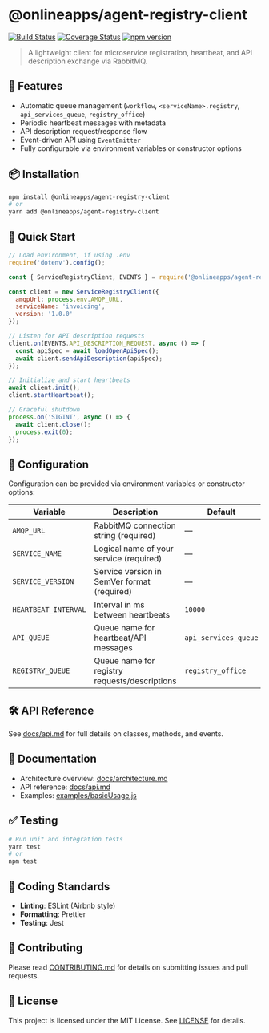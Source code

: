 # @onlineapps/agent-registry-client

[![Build Status](https://img.shields.io/github/actions/workflow/status/onlineapps/agent-registry-client/nodejs.yml?branch=main)](https://github.com/onlineapps/agent-registry-client/actions)
[![Coverage Status](https://codecov.io/gh/onlineapps/agent-registry-client/branch/main/graph/badge.svg)](https://codecov.io/gh/onlineapps/agent-registry-client)
[![npm version](https://img.shields.io/npm/v/@onlineapps/agent-registry-client)](https://www.npmjs.com/package/@onlineapps/agent-registry-client)

> A lightweight client for microservice registration, heartbeat, and API description exchange via RabbitMQ.

## 🚀 Features

* Automatic queue management (`workflow`, `<serviceName>.registry`, `api_services_queue`, `registry_office`)
* Periodic heartbeat messages with metadata
* API description request/response flow
* Event-driven API using `EventEmitter`
* Fully configurable via environment variables or constructor options

## 📦 Installation

```bash
npm install @onlineapps/agent-registry-client
# or
yarn add @onlineapps/agent-registry-client
```

## 🔧 Quick Start

```js
// Load environment, if using .env
require('dotenv').config();

const { ServiceRegistryClient, EVENTS } = require('@onlineapps/agent-registry-client');

const client = new ServiceRegistryClient({
  amqpUrl: process.env.AMQP_URL,
  serviceName: 'invoicing',
  version: '1.0.0'
});

// Listen for API description requests
client.on(EVENTS.API_DESCRIPTION_REQUEST, async () => {
  const apiSpec = await loadOpenApiSpec();
  await client.sendApiDescription(apiSpec);
});

// Initialize and start heartbeats
await client.init();
client.startHeartbeat();

// Graceful shutdown
process.on('SIGINT', async () => {
  await client.close();
  process.exit(0);
});
```

## 📄 Configuration

Configuration can be provided via environment variables or constructor options:

| Variable             | Description                                   | Default              |
| -------------------- | --------------------------------------------- | -------------------- |
| `AMQP_URL`           | RabbitMQ connection string (required)         | —                    |
| `SERVICE_NAME`       | Logical name of your service (required)       | —                    |
| `SERVICE_VERSION`    | Service version in SemVer format (required)   | —                    |
| `HEARTBEAT_INTERVAL` | Interval in ms between heartbeats             | `10000`              |
| `API_QUEUE`          | Queue name for heartbeat/API messages         | `api_services_queue` |
| `REGISTRY_QUEUE`     | Queue name for registry requests/descriptions | `registry_office`    |

## 🛠️ API Reference

See [docs/api.md](https://github.com/onlineapps/agent-registry-client/blob/main/docs/api.md) for full details on classes, methods, and events.

## 📖 Documentation

* Architecture overview: [docs/architecture.md](https://github.com/onlineapps/agent-registry-client/blob/main/docs/architecture.md)
* API reference: [docs/api.md](https://github.com/onlineapps/agent-registry-client/blob/main/docs/api.md)
* Examples: [examples/basicUsage.js](https://github.com/onlineapps/agent-registry-client/blob/main/examples/basicUsage.js)

## ✅ Testing

```bash
# Run unit and integration tests
yarn test
# or
npm test
```

## 🎨 Coding Standards

* **Linting**: ESLint (Airbnb style)
* **Formatting**: Prettier
* **Testing**: Jest

## 🤝 Contributing

Please read [CONTRIBUTING.md](https://github.com/onlineapps/agent-registry-client/blob/main/CONTRIBUTING.md) for details on submitting issues and pull requests.

## 📜 License

This project is licensed under the MIT License. See [LICENSE](https://github.com/onlineapps/agent-registry-client/blob/main/LICENSE) for details.


